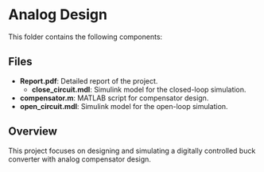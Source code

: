 # Analog Design
This folder contains the following components:

## Files
- **Report.pdf**: Detailed report of the project.
     - **close_circuit.mdl**: Simulink model for the closed-loop simulation.
- **compensator.m**: MATLAB script for compensator design.
- **open_circuit.mdl**: Simulink model for the open-loop simulation.

## Overview
This project focuses on designing and simulating a digitally controlled buck converter with analog compensator design.
